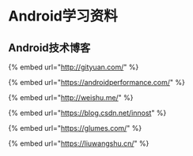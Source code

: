 # Android学习资料

## Android技术博客

{% embed url="http://gityuan.com/" %}

{% embed url="https://androidperformance.com/" %}

{% embed url="http://weishu.me/" %}

{% embed url="https://blog.csdn.net/innost" %}

{% embed url="https://glumes.com/" %}

{% embed url="https://liuwangshu.cn/" %}



